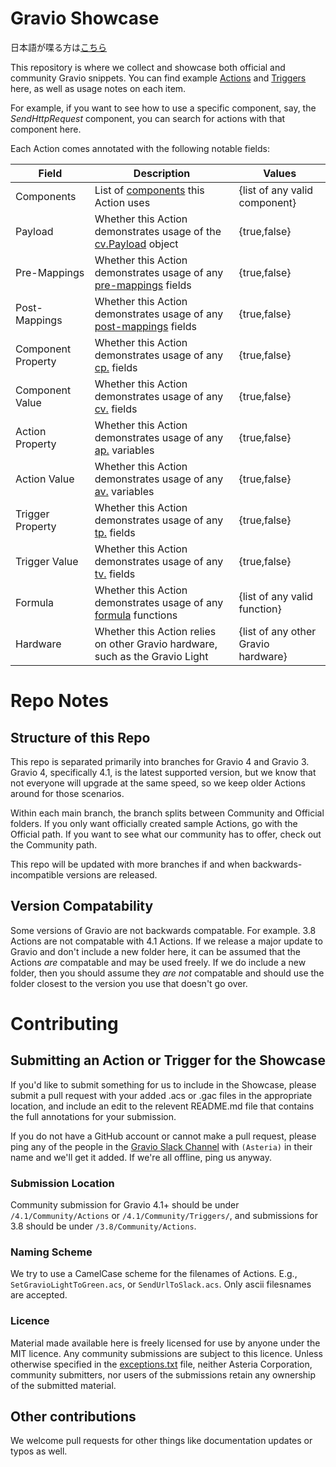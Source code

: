 # Gravio Showcase

日本語が喋る方は[こちら](/README_JP.md)

This repository is where we collect and showcase both official and community Gravio snippets. You can find example [Actions](https://doc.gravio.com/manuals/gravio4/1/en/topic/edit-action) and [Triggers](https://doc.gravio.com/manuals/gravio4/1/en/topic/trigger-tab) here, as well as usage notes on each item.

For example, if you want to see how to use a specific component, say, the _SendHttpRequest_ component, you can search for actions with that component here.

Each Action comes annotated with the following notable fields:

|Field|Description|Values|
|-----|-----------|------|
|Components|List of [components](https://doc.gravio.com/manuals/gravio4/1/en/topic/action-components) this Action uses| {list of any valid component}|
|Payload|Whether this Action demonstrates usage of the [cv.Payload](https://doc.gravio.com/manuals/gravio4/1/en/topic/action-component-spec) object| {true,false}|
|Pre-Mappings|Whether this Action demonstrates usage of any [pre-mappings](https://doc.gravio.com/manuals/gravio4/1/en/topic/premappings-postmappings) fields| {true,false}|
|Post-Mappings|Whether this Action demonstrates usage of any [post-mappings](https://doc.gravio.com/manuals/gravio4/1/en/topic/premappings-postmappings) fields| {true,false}|
|Component Property|Whether this Action demonstrates usage of any [cp.](https://doc.gravio.com/manuals/gravio4/1/en/topic/available-variables-in-action#Component%20Property) fields| {true,false}|
|Component Value|Whether this Action demonstrates usage of any [cv.](https://doc.gravio.com/manuals/gravio4/1/en/topic/available-variables-in-action#Component%20Variable) fields| {true,false}
|Action Property|Whether this Action demonstrates usage of any [ap.](https://doc.gravio.com/manuals/gravio4/1/en/topic/available-variables-in-action#Action%20Property) variables| {true,false}|
|Action Value|Whether this Action demonstrates usage of any [av.](https://doc.gravio.com/manuals/gravio4/1/en/topic/available-variables-in-action#Action%20Variable) variables| {true,false}|
|Trigger Property|Whether this Action demonstrates usage of any [tp.](https://doc.gravio.com/manuals/gravio4/1/en/topic/triggervalandtriggerprop#Trigger%20properties) fields| {true,false}|
|Trigger Value|Whether this Action demonstrates usage of any [tv.](https://doc.gravio.com/manuals/gravio4/1/en/topic/triggervalandtriggerprop#Trigger%20variable) fields| {true,false}|
|Formula|Whether this Action demonstrates usage of any [formula](https://doc.gravio.com/manuals/gravio4/1/en/topic/functions-in-mappings) functions|{list of any valid function}|
|Hardware|Whether this Action relies on other Gravio hardware, such as the Gravio Light| {list of any other Gravio hardware}




# Repo Notes

## Structure of this Repo

This repo is separated primarily into branches for Gravio 4 and Gravio 3. Gravio 4, specifically 4.1, is the latest supported version, but we know that not everyone will upgrade at the same speed, so we keep older Actions around for those scenarios. 

Within each main branch, the branch splits between Community and Official folders. If you only want officially created sample Actions, go with the Official path. If you want to see what our community has to offer, check out the Community path. 

This repo will be updated with more branches if and when backwards-incompatible versions are released.

## Version Compatability 
Some versions of Gravio are not backwards compatable. For example. 3.8 Actions are not compatable with 4.1 Actions. If we release a major update to Gravio and don't include a new folder here, it can be assumed that the Actions _are_ compatable and may be used freely. If we do include a new folder, then you should assume they _are not_ compatable and should use the folder closest to the version you use that doesn't go over.



# Contributing

## Submitting an Action or Trigger for the Showcase
If you'd like to submit something for us to include in the Showcase, please submit a pull request with your added .acs or .gac files in the appropriate location, and include an edit to the relevent README.md file that contains the full annotations for your submission.

If you do not have a GitHub account or cannot make a pull request, please ping any of the people in the [Gravio Slack Channel](https://gravio-community.slack.com/ssb/redirect) with `(Asteria)` in their name and we'll get it added. If we're all offline, ping us anyway.

### Submission Location
Community submission for Gravio 4.1+ should be under `/4.1/Community/Actions` or `/4.1/Community/Triggers/`, and submissions for 3.8 should be under `/3.8/Community/Actions`.

### Naming Scheme
We try to use a CamelCase scheme for the filenames of Actions. E.g., `SetGravioLightToGreen.acs`, or `SendUrlToSlack.acs`. Only ascii filesnames are accepted.

### Licence
Material made available here is freely licensed for use by anyone under the MIT licence. Any community submissions are subject to this licence. Unless otherwise specified in the [exceptions.txt](/exceptions.txt) file, neither Asteria Corporation, community submitters, nor users of the submissions retain any ownership of the submitted material.

## Other contributions
We welcome pull requests for other things like documentation updates or typos as well.